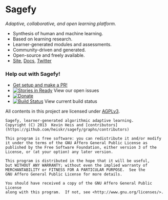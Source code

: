 # Sagefy
_Adaptive, collaborative, and open learning platform._

- Synthesis of human and machine learning.
- Based on learning research.
- Learner-generated modules and assessments.
- Community-driven and generated.
- Open-source and freely available.
- [Site], [Docs], [Twitter]

[Site]: http://sagefy.org
[Twitter]: http://twitter.com/sagefyorg
[Docs]: http://sagefy.org/docs/overview

### Help out with Sagefy!

- [Get setup and make a PR!](https://github.com/heiskr/sagefy/blob/master/setup/setup.md)
- [![Stories in Ready](https://badge.waffle.io/heiskr/sagefy.png?label=ready&title=Ready)](https://waffle.io/heiskr/sagefy) View our open issues 
- [![Donate](https://dl.dropboxusercontent.com/u/178965380/donate.png)](https://www.paypal.com/cgi-bin/webscr?cmd=_s-xclick&hosted_button_id=PXGYRLUR53MBJ)
- [![Build Status](https://travis-ci.org/heiskr/sagefy.png?branch=master)](https://travis-ci.org/heiskr/sagefy) View current build status

All contents in this project are licensed under [AGPLv3](https://raw.github.com/heiskr/sagefy/master/license.txt).

    Sagefy, learner-generated algorithmic adaptive learning.
    Copyright (C) 2013  Kevin Heis and [contributors](https://github.com/heiskr/sagefy/graphs/contributors)

    This program is free software: you can redistribute it and/or modify
    it under the terms of the GNU Affero General Public License as
    published by the Free Software Foundation, either version 3 of the
    License, or (at your option) any later version.

    This program is distributed in the hope that it will be useful,
    but WITHOUT ANY WARRANTY; without even the implied warranty of
    MERCHANTABILITY or FITNESS FOR A PARTICULAR PURPOSE.  See the
    GNU Affero General Public License for more details.

    You should have received a copy of the GNU Affero General Public License
    along with this program.  If not, see <http://www.gnu.org/licenses/>.
